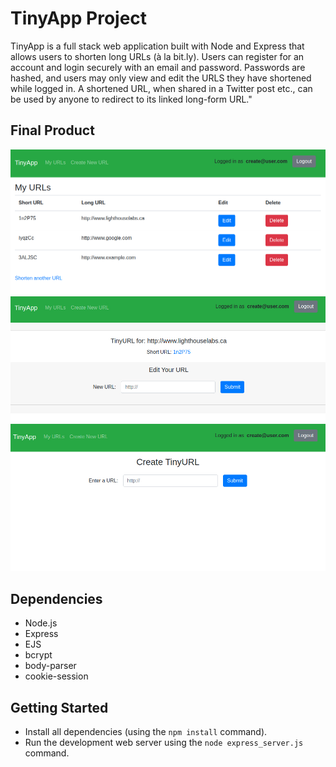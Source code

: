 
# TinyApp Project

TinyApp is a full stack web application built with Node and Express that allows users to shorten long URLs (à la bit.ly).  Users can register for an account and login securely with an email and password. Passwords are hashed, and users may only view and edit the URLS they have shortened while logged in. A shortened URL, when shared in a Twitter post etc., can be used by anyone to redirect to its linked long-form URL."

## Final Product

!["List of a user's created TinyURLs"](https://github.com/anmerfrank/tinyapp/blob/master/docs/URLsList.jpg)
!["Editing an existing TinyURL to redirect elsewhere"](https://github.com/anmerfrank/tinyapp/blob/master/docs/EditURL.jpg)
!["Creating a new TinyURL"](https://github.com/anmerfrank/tinyapp/blob/master/docs/createURL.jpg)

## Dependencies

- Node.js
- Express
- EJS
- bcrypt
- body-parser
- cookie-session

## Getting Started

- Install all dependencies (using the `npm install` command).
- Run the development web server using the `node express_server.js` command.